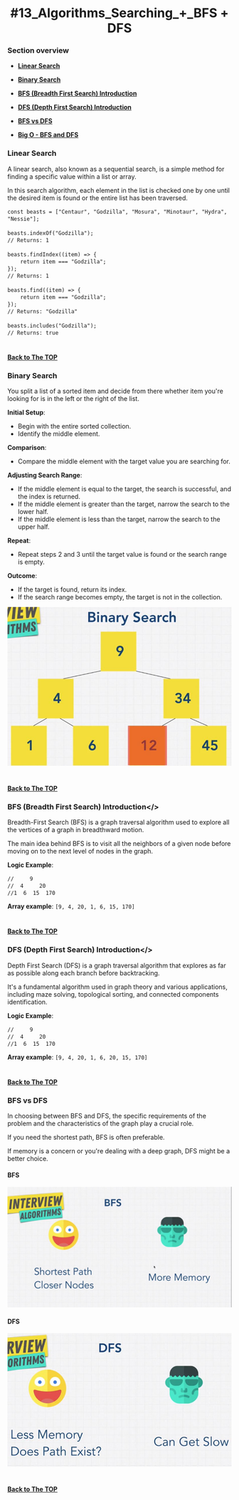 <h1 align="center">#13_Algorithms_Searching_+_BFS + DFS</h1>

### Section overview
* **[Linear Search](#linear-search)**
* **[Binary Search](#binary-search)**
* **[BFS (Breadth First Search) Introduction](#bfs)**
* **[DFS (Depth First Search) Introduction](#dfs)**
* **[BFS vs DFS](#bfs-vs-dfs)**


* **[Big O - BFS and DFS](https://stackoverflow.com/questions/9844193/what-is-the-time-and-space-complexity-of-a-breadth-first-and-depth-first-tree-tr)**



### Linear Search
A linear search, also known as a sequential search, is a simple method for finding a specific value within a list or array. 

In this search algorithm, each element in the list is checked one by one until the desired item is found or the entire list has been traversed.

```
const beasts = ["Centaur", "Godzilla", "Mosura", "Minotaur", "Hydra", "Nessie"];

beasts.indexOf("Godzilla");
// Returns: 1

beasts.findIndex((item) => {
    return item === "Godzilla";
});
// Returns: 1

beasts.find((item) => {
    return item === "Godzilla";
});
// Returns: "Godzilla"

beasts.includes("Godzilla");
// Returns: true
```
#
**[Back to The TOP](#section-overview)**

### Binary Search

You split a list of a sorted item and decide from there whether item you're looking for is in the left or the right of the list.

**Initial Setup**:
- Begin with the entire sorted collection.
- Identify the middle element.

**Comparison**:
- Compare the middle element with the target value you are searching for.

**Adjusting Search Range**:
- If the middle element is equal to the target, the search is successful, and the index is returned.
- If the middle element is greater than the target, narrow the search to the lower half.
- If the middle element is less than the target, narrow the search to the upper half.

**Repeat**:
- Repeat steps 2 and 3 until the target value is found or the search range is empty.

**Outcome**:
- If the target is found, return its index.
- If the search range becomes empty, the target is not in the collection.

![Binary Search](https://github.com/tsokac2/-_-_Data_Structures_Algorithms/blob/main/src/36.JPG)

#
**[Back to The TOP](#section-overview)**

### <a name="bfs">BFS (Breadth First Search) Introduction</>

Breadth-First Search (BFS) is a graph traversal algorithm used to explore all the vertices of a graph in breadthward motion. 
 
The main idea behind BFS is to visit all the neighbors of a given node before moving on to the next level of nodes in the graph.

**Logic Example**:

```
//     9
//  4     20
//1  6  15  170
```
**Array example**: ``[9, 4, 20, 1, 6, 15, 170]``
#
**[Back to The TOP](#section-overview)**

### <a name="dfs">DFS (Depth First Search) Introduction</>

Depth First Search (DFS) is a graph traversal algorithm that explores as far as possible along each branch before backtracking. 

It's a fundamental algorithm used in graph theory and various applications, including maze solving, topological sorting, and connected components identification.

**Logic Example**:

```
//     9
//  4     20
//1  6  15  170
```
**Array example**: ``[9, 4, 20, 1, 6, 20, 15, 170]``

#
**[Back to The TOP](#section-overview)**

### BFS vs DFS

In choosing between BFS and DFS, the specific requirements of the problem and the characteristics of the graph play a crucial role. 

If you need the shortest path, BFS is often preferable. 

If memory is a concern or you're dealing with a deep graph, DFS might be a better choice.

#### BFS

![BFS](https://github.com/tsokac2/-_-_Data_Structures_Algorithms/blob/main/src/37.JPG)

#### DFS

![DFS](https://github.com/tsokac2/-_-_Data_Structures_Algorithms/blob/main/src/38.JPG)

#
**[Back to The TOP](#section-overview)**